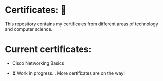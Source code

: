 # Certificates: 🏅
This repository contains my certificates from different areas of technology and computer science.
# Current certificates:
- Cisco Networking Basics
  
 - ⏳ Work in progress... More certificates are on the way!
